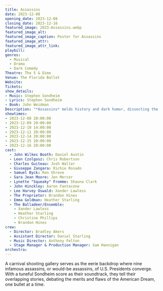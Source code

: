 ```yaml
---
title: Assassins
date: 2023-12-08
opening_date: 2023-12-08
closing_date: 2023-12-16
featured_image: 2023-Assassins.webp
featured_image_alt: 
featured_image_caption: Poster for Assassins
featured_image_attr: 
featured_image_attr_link: 
playbill:
genres:
  - Musical
  - Drama
  - Dark Comedy
Theatre: The 5 & Dime
Venue: The Florida Ballet
Website: 
Tickets: 
show_details: 
- Music: Stephen Sondheim
- Lyrics: Stephen Sondheim
- Book: John Weidman
Description: "*Assassins* melds history and dark humor, dissecting the twisted minds behind the trigger."
showtimes:
- 2023-12-08 20:00:00
- 2023-12-09 20:00:00
- 2023-12-10 14:00:00
- 2023-12-11 20:00:00
- 2023-12-14 20:00:00
- 2023-12-15 20:00:00
- 2023-12-16 20:00:00
cast:
  - John Wilkes Booth: Daniel Austin
  - Leon Czolgosz: Chris Robertson
  - Charles Guiteau: Josh Waller
  - Giuseppe Zangara: Richie Rosado
  - Samuel Byck: Ron Shreve
  - Sara Jean Moore: Jen Mercer
  - Lynette "Squeaky" Fromme: Shauna Clark
  - John Hinckley: Aaron Fantacone
  - Lee Harvey Oswald: Xander Lawless
  - The Proprietor: Brandon Hines
  - Emma Goldman: Heather Starling
  - The Balladeer/Ensemble:
    - Xander Lawless
    - Heather Starling
    - Christine Phillips
    - Brandon Hines
crew:
  - Director: Bradley Akers
  - Assistant Director: Daniel Starling
  - Music Director: Anthony Felton
  - Stage Manager & Production Manager: Sam Hannigan
orchestra:
---
```

A carnival shooting gallery serves as the eerie backdrop where nine infamous assassins, or would-be assassins, of U.S. Presidents converge. With a tuneful Sondheim score as their soundtrack, they tell their overlapping stories, debating the merits and flaws of the American Dream, one bullet at a time.
